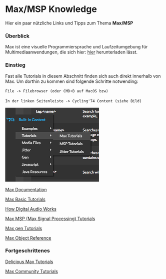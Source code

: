 # Max/MSP Knowledge

Hier ein paar nützliche Links und Tipps zum Thema **Max/MSP**

### Überblick

Max ist eine visuelle Programmiersprache und Laufzeitumgebung für Multimediaanwendungen, die sich hier:
[hier](https://cycling74.com/downloads)
herunterladen lässt.



### Einstieg

Fast alle Tutorials in diesem Abschnitt finden sich auch direkt innerhalb von Max.
Um dorthin zu kommen sind folgende Schritte notwending:

```
File -> Filebrowser (oder CMD+B auf MacOS bzw)

In der linken Seitenleiste -> Cycling'74 Content (siehe Bild)

```

![](find_tutorials_filebrowser.png)

[Max Documentation](https://docs.cycling74.com/max7/)

[Max Basic Tutorials](https://docs.cycling74.com/max7/tutorials/00_maxindex)

[How Digital Audio Works](https://docs.cycling74.com/max7/tutorials/02_mspdigitalaudio)

[Max MSP (Max Signal Processing) Tutorials](https://docs.cycling74.com/max7/tutorials/00_mspindex)

[Max gen Tutorials](https://docs.cycling74.com/max7/vignettes/gen_topic)

[Max Object Reference](https://docs.cycling74.com/max7/vignettes/docrefpages)

### Fortgeschrittenes

[Delicious Max Tutorials](https://www.youtube.com/playlist?list=PLD45EDA6F67827497)

[Max Community Tutorials](https://cycling74.com/tutorials/page/1)

